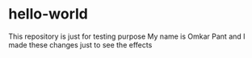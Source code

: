 # hello-world
This repository is just for testing purpose
My name is Omkar Pant and I made these changes just to see the effects
